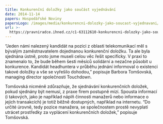 ```yaml
---
title: Konkurenční doložky jako součást vyjednávání
date: 2014-11-14
papers: Hospodářské Noviny
papersLogo: /images/media/konkurencni-dolozky-jako-soucast-vyjednavani/papersLogo.png
url: >-
  https://pravniradce.ihned.cz/c1-63112610-konkurencni-dolozky-jako-soucast-vyjednavani
---
```

“Jeden námi nalezený kandidát na pozici z oblasti telekomunikací měl s bývalým zaměstnavatelem dojednanou konkurenční doložku. Ta ale byla sjednána ústně, proto jsme museli celou věc řešit specificky. V praxi to znamenalo to, že bude během šesti měsíců solidární a nezačne působit u konkurence. Kandidát headhuntera v průběhu jednání informoval o existenci takové doložky a vše se vyřešilo dohodou,” popisuje Barbora Tomšovská, managing director společnosti Touchdown.

Tomšovská nicméně zdůrazňuje, že sjednávání konkurenčních doložek, pokud sjednány být nemusí, z praxe firem postupně mizí. Spousta informací (i takových, jako je například náplň činnosti manažerů nebo informace o jejich transakcích) je totiž běžně dostupných, například na internetu. “Do určité úrovně, tedy pozice manažera, se společnostem prostě nevyplatí utrácet prostředky za vyplácení konkurenčních doložek,” popisuje Tomšovská.
